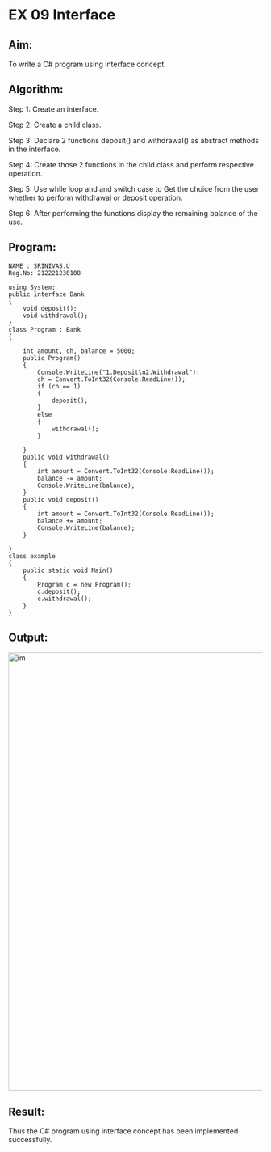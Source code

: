 # EX 09 Interface

## Aim:

To write a C# program using interface concept.

## Algorithm:
Step 1: Create an interface.

Step 2: Create a child class.

Step 3: Declare 2 functions deposit() and withdrawal() as abstract methods in the interface.

Step 4: Create those 2 functions in the child class and perform respective operation.

Step 5: Use while loop and and switch case to Get the choice from the user whether to perform withdrawal or deposit operation.

Step 6: After performing the functions display the remaining balance of the use.


## Program:
```
NAME : SRINIVAS.U
Reg.No: 212221230108

using System;
public interface Bank
{
    void deposit();
    void withdrawal();
}
class Program : Bank
{

    int amount, ch, balance = 5000;
    public Program()
    {
        Console.WriteLine("1.Deposit\n2.Withdrawal");
        ch = Convert.ToInt32(Console.ReadLine());
        if (ch == 1)
        {
            deposit();
        }
        else
        {
            withdrawal();
        }

    }
    public void withdrawal()
    {
        int amount = Convert.ToInt32(Console.ReadLine());
        balance -= amount;
        Console.WriteLine(balance);
    }
    public void deposit()
    {
        int amount = Convert.ToInt32(Console.ReadLine());
        balance += amount;
        Console.WriteLine(balance);
    }

}
class example
{
    public static void Main()
    {
        Program c = new Program();
        c.deposit();
        c.withdrawal();
    }
}
```

## Output:
<img width="866" alt="im" src="https://github.com/Guru-Guna/Interface/assets/93427255/4df53cd5-6104-4734-b13d-fad5b83df2ec">



## Result:
Thus the C# program using interface concept has been implemented successfully.
